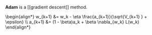 **Adam** is a [[gradient descent]] method.

\begin{align\*}
w_{k+1} &= w_k - \eta \frac{a_{k+1}}{\sqrt{V_{k+1} } + \epsilon} \\\\
a_{k+1} &= (1 - \beta)a_k + \beta \nabla_{w_k} L(w_k)
\end{align\*}